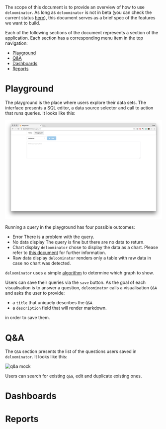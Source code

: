 The scope of this document is to provide an overview of how to use
`deloominator`. As long as `deloominator` is not in beta (you can check the
current status
[here](https://github.com/lucapette/deloominator/milestones?direction=desc&sort=completeness&state=open)),
this document serves as a brief spec of the features we want to build.

Each of the following sections of the document represents a section of the
application. Each section has a corresponding menu item in the top navigation:

- [Playground](#playground)
- [Q&A](#q&a)
- [Dashboards](#dashboards)
- [Reports](#reports)

# Playground

The playground is the place where users explore their data sets. The interface
presents a SQL editor, a data source selector and  call to action that runs
queries. It looks like this:

![playground](/docs/img/playground.png)

Running a query in the playground has four possible outcomes:

- Error
  There is a problem with the query.
- No data display
  The query is fine but there are no data to return.
- Chart display
  `deloominator` chose to display the data as a chart. Please refer to [this
  document](/docs/charts.md) for further information.
- Raw data display
  `deloominator` renders only a table with raw data in case no chart was detected.

`deloominator` uses a simple [algorithm](/docs/charts.md#algorithm) to
determine which graph to show.

Users can save their queries via the `save` button. As the goal of each
visualisation is to answer a question, `deloominator` calls a visualisation
`Q&A` and asks the user to provide:

- a `title` that uniquely describes the `Q&A`.
- a `description` field that will render markdown.

in order to save them.

# Q&A

The `Q&A` section presents the list of the questions users saved in
`deloominator`. It looks like this:

![q&a mock](/docs/img/q-and-a.png)

Users can search for existing `q&a`, edit and duplicate existing ones.

# Dashboards

# Reports
